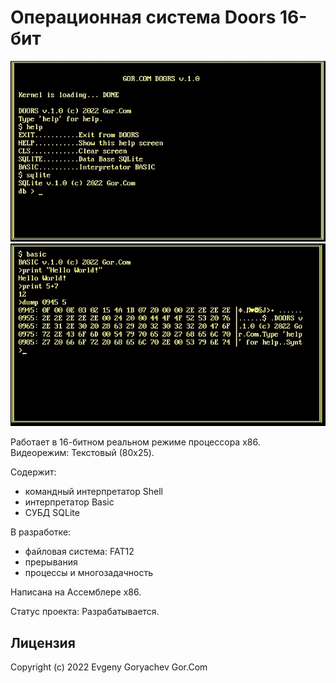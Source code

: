 # Операционная система Doors 16-бит

![Screenshot2.jpg](Screenshot2.jpg)  
![Screenshot1.jpg](Screenshot1.jpg)

Работает в 16-битном реальном режиме процессора x86.  
Видеорежим: Текстовый (80x25).

Содержит:
- командный интерпретатор Shell
- интерпретатор Basic
- СУБД SQLite

В разработке:
- файловая система: FAT12
- прерывания
- процессы и многозадачность 

Написана на Ассемблере x86.

Статус проекта: Разрабатывается.


## Лицензия

Copyright (c) 2022 Evgeny Goryachev
Gor.Com 